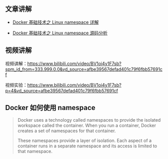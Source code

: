 
## 文章讲解

- [Docker 基础技术之 Linux namespace 详解](https://mp.weixin.qq.com/s/10HgkUE14wVI_RNmFdqkzA)

- [Docker 基础技术之 Linux namespace 源码分析](https://mp.weixin.qq.com/s/czZsAmp6nTt6JPuOAytgcw)
## 视频讲解
视频讲解：https://www.bilibili.com/video/BV1oi4y1F7sb?spm_id_from=333.999.0.0&vd_source=afbe39567defad401c79f6fbb57691cf

视频实验：https://www.bilibili.com/video/BV1oi4y1F7sb?p=4&vd_source=afbe39567defad401c79f6fbb57691cf

## Docker 如何使用 namespace
> Docker uses a technology called namespaces to provide the isolated workspace called the container. When you run a container, Docker creates a set of namespaces for that container.
> 
> These namespaces provide a layer of isolation. Each aspect of a container runs in a separate namespace and its access is limited to that namespace.
